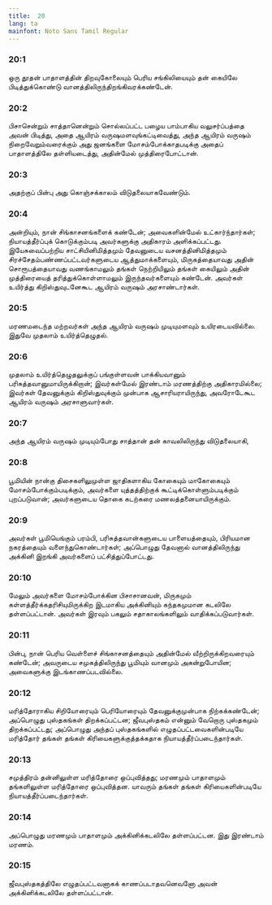 ```yaml
---
title:  20
lang: ta
mainfont: Noto Sans Tamil Regular
---
```


###  20:1

ஒரு தூதன் பாதாளத்தின் திறவுகோலையும் பெரிய சங்கிலியையும் தன் கையிலே பிடித்துக்கொண்டு வானத்திலிருந்திறங்கிவரக்கண்டேன்.

###  20:2

பிசாசென்றும் சாத்தானென்றும் சொல்லப்பட்ட பழைய பாம்பாகிய வலுசர்ப்பத்தை அவன் பிடித்து, அதை ஆயிரம் வருஷமளவுங்கட்டிவைத்து, அந்த ஆயிரம் வருஷம் நிறைவேறும்வரைக்கும் அது ஜனங்களை மோசம்போக்காதபடிக்கு அதைப் பாதாளத்திலே தள்ளியடைத்து, அதின்மேல் முத்திரைபோட்டான்.

###  20:3

அதற்குப் பின்பு அது கொஞ்சக்காலம் விடுதலையாகவேண்டும்.

###  20:4

அன்றியும், நான் சிங்காசனங்களைக் கண்டேன்; அவைகளின்மேல் உட்கார்ந்தார்கள்; நியாயத்தீர்ப்புக் கொடுக்கும்படி அவர்களுக்கு அதிகாரம் அளிக்கப்பட்டது. இயேசுவைப்பற்றிய சாட்சியினிமித்தமும் தேவனுடைய வசனத்தினிமித்தமும் சிரச்சேதம்பண்ணப்பட்டவர்களுடைய ஆத்துமாக்களையும், மிருகத்தையாவது அதின் சொரூபத்தையாவது வணங்காமலும் தங்கள் நெற்றியிலும் தங்கள் கையிலும் அதின் முத்திரையைத் தரித்துக்கொள்ளாமலும் இருந்தவர்களையும் கண்டேன். அவர்கள் உயிர்த்து கிறிஸ்துவுடனேகூட ஆயிரம் வருஷம் அரசாண்டார்கள்.

###  20:5

மரணமடைந்த மற்றவர்கள் அந்த ஆயிரம் வருஷம் முடியுமளவும் உயிரடையவில்லை. இதுவே முதலாம் உயிர்த்தெழுதல்.

###  20:6

முதலாம் உயிர்த்தெழுதலுக்குப் பங்குள்ளவன் பாக்கியவானும் பரிசுத்தவானுமாயிருக்கிறான்; இவர்கள்மேல் இரண்டாம் மரணத்திற்கு அதிகாரமில்லை; இவர்கள் தேவனுக்கும் கிறிஸ்துவுக்கும் முன்பாக ஆசாரியராயிருந்து, அவரோடேகூட ஆயிரம் வருஷம் அரசாளுவார்கள்.

###  20:7

அந்த ஆயிரம் வருஷம் முடியும்போது சாத்தான் தன் காவலிலிருந்து விடுதலையாகி,

###  20:8

பூமியின் நான்கு திசைகளிலுமுள்ள ஜாதிகளாகிய கோகையும் மாகோகையும் மோசம்போக்கும்படிக்கும், அவர்களை யுத்தத்திற்குக் கூட்டிக்கொள்ளும்படிக்கும் புறப்படுவான்; அவர்களுடைய தொகை கடற்கரை மணலத்தனையாயிருக்கும்.

###  20:9

அவர்கள் பூமியெங்கும் பரம்பி, பரிசுத்தவான்களுடைய பாளையத்தையும், பிரியமான நகரத்தையும் வளைந்துகொண்டார்கள்; அப்பொழுது தேவனால் வானத்திலிருந்து அக்கினி இறங்கி அவர்களைப் பட்சித்துப்போட்டது.

###  20:10

மேலும் அவர்களை மோசம்போக்கின பிசாசானவன், மிருகமும் கள்ளத்தீர்க்கதரிசியுமிருக்கிற இடமாகிய அக்கினியும் கந்தகமுமான கடலிலே தள்ளப்பட்டான். அவர்கள் இரவும் பகலும் சதாகாலங்களிலும் வாதிக்கப்படுவார்கள்.

###  20:11

பின்பு, நான் பெரிய வெள்ளைச் சிங்காசனத்தையும் அதின்மேல் வீற்றிருக்கிறவரையும் கண்டேன்; அவருடைய சமுகத்திலிருந்து பூமியும் வானமும் அகன்றுபோயின; அவைகளுக்கு இடங்காணப்படவில்லை.

###  20:12

மரித்தோராகிய சிறியோரையும் பெரியோரையும் தேவனுக்குமுன்பாக நிற்கக்கண்டேன்; அப்பொழுது புஸ்தகங்கள் திறக்கப்பட்டன; ஜீவபுஸ்தகம் என்னும் வேறொரு புஸ்தகமும் திறக்கப்பட்டது; அப்பொழுது அந்தப் புஸ்தகங்களில் எழுதப்பட்டவைகளின்படியே மரித்தோர் தங்கள் தங்கள் கிரியைகளுக்குத்தக்கதாக நியாயத்தீர்ப்படைந்தார்கள்.

###  20:13

சமுத்திரம் தன்னிலுள்ள மரித்தோரை ஒப்புவித்தது; மரணமும் பாதாளமும் தங்களிலுள்ள மரித்தோரை ஒப்புவித்தன. யாவரும் தங்கள் தங்கள் கிரியைகளின்படியே நியாயத்தீர்ப்படைந்தார்கள்.

###  20:14

அப்பொழுது மரணமும் பாதாளமும் அக்கினிக்கடலிலே தள்ளப்பட்டன. இது இரண்டாம் மரணம்.

###  20:15

ஜீவபுஸ்தகத்திலே எழுதப்பட்டவனாகக் காணப்படாதவனெவனோ அவன் அக்கினிக்கடலிலே தள்ளப்பட்டான்.

